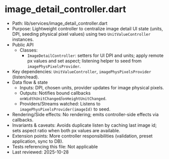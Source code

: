 # image_detail_controller.dart

- Path: lib/services/image_detail_controller.dart
- Purpose: Lightweight controller to centralize image detail UI state (units, DPI, seeding physical pixel values) using two `UnitValueController` instances.
- Public API
  - Classes:
    - `ImageDetailController`: setters for UI DPI and units; apply remote px values and set aspect; listening helper to seed from `imagePhysPixelsProvider`.
- Key dependencies: `UnitValueController`, `imagePhysPixelsProvider` (listen/read).
- Data flow & state
  - Inputs: DPI, chosen units, provider updates for image physical pixels.
  - Outputs: Notifies bound callbacks `onWidthUnitChanged`/`onHeightUnitChanged`.
  - Providers/Streams watched: Listens to `imagePhysPixelsProvider(imageId)` to seed.
- Rendering/Side effects: No rendering; emits controller-side effects via callbacks.
- Invariants & caveats: Avoids duplicate listen by caching last image id; sets aspect ratio when both px values are available.
- Extension points: More controller responsibilities (validation, preset application, sync to DB).
- Tests referencing this file: Not applicable
- Last reviewed: 2025-10-28
